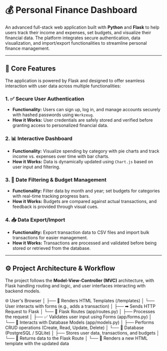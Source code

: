 # 💰 Personal Finance Dashboard

An advanced full-stack web application built with **Python** and **Flask** to help users track their income and expenses, set budgets, and visualize their financial data. The platform integrates secure authentication, data visualization, and import/export functionalities to streamline personal finance management.

---

## 🚀 Core Features

The application is powered by Flask and designed to offer seamless interaction with user data across multiple functionalities:

### 1. ✅ Secure User Authentication
- **Functionality:** Users can sign up, log in, and manage accounts securely with hashed passwords using `Werkzeug`.
- **How it Works:** User credentials are safely stored and verified before granting access to personalized financial data.

### 2. 📊 Interactive Dashboard
- **Functionality:** Visualize spending by category with pie charts and track income vs. expenses over time with bar charts.
- **How it Works:** Data is dynamically updated using `Chart.js` based on user input and filtering.

### 3. 📅 Date Filtering & Budget Management
- **Functionality:** Filter data by month and year; set budgets for categories with real-time tracking progress bars.
- **How it Works:** Budgets are compared against actual transactions, and feedback is provided through visual cues.

### 4. 📥 Data Export/Import
- **Functionality:** Export transaction data to CSV files and import bulk transactions for easier management.
- **How it Works:** Transactions are processed and validated before being stored or retrieved from the database.

---

## ⚙️ Project Architecture & Workflow

The project follows the **Model-View-Controller (MVC)** architecture, with Flask handling routing and logic, and user interfaces interacting with backend models.

🌐 User's Browser
│
├── 📄 Renders HTML Templates (/templates)
│   └── User interacts with forms (e.g., adds a transaction)
│
├── ➡ Sends HTTP Request to Flask
│   └── 🔁 Flask Routes (app/routes.py)
│       ├── Processes the request
│       ├── ✅ Validates user input using Forms (app/forms.py)
│       └── 🔄 Interacts with Database Models (app/models.py)
│           ├── Performs CRUD operations (Create, Read, Update, Delete)
│           └── 💾 Database (PostgreSQL / SQLite)
│               ├── Stores user data, transactions, and budgets
│               └── 🔁 Returns data to the Flask Route
│
└── 📄 Renders a new HTML template with the updated data

